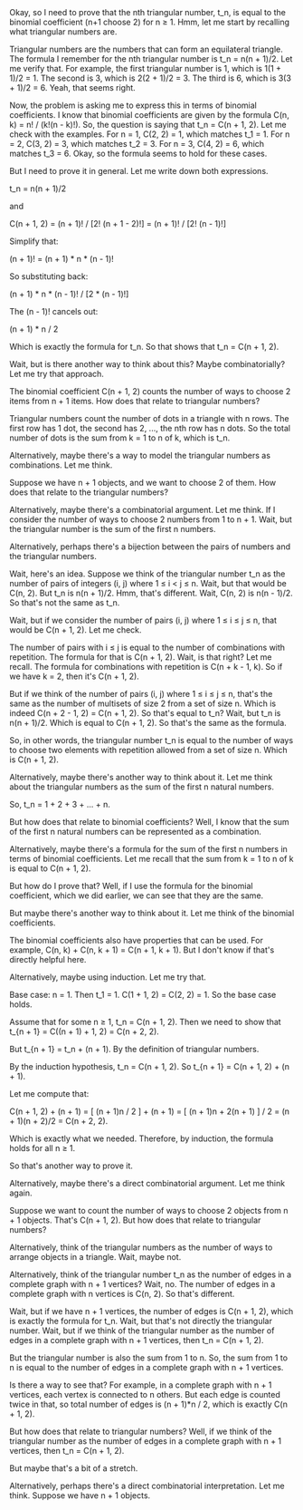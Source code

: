 <think>
Okay, so I need to prove that the nth triangular number, t_n, is equal to the binomial coefficient (n+1 choose 2) for n ≥ 1. Hmm, let me start by recalling what triangular numbers are. 

Triangular numbers are the numbers that can form an equilateral triangle. The formula I remember for the nth triangular number is t_n = n(n + 1)/2. Let me verify that. For example, the first triangular number is 1, which is 1(1 + 1)/2 = 1. The second is 3, which is 2(2 + 1)/2 = 3. The third is 6, which is 3(3 + 1)/2 = 6. Yeah, that seems right. 

Now, the problem is asking me to express this in terms of binomial coefficients. I know that binomial coefficients are given by the formula C(n, k) = n! / (k!(n - k)!). So, the question is saying that t_n = C(n + 1, 2). Let me check with the examples. For n = 1, C(2, 2) = 1, which matches t_1 = 1. For n = 2, C(3, 2) = 3, which matches t_2 = 3. For n = 3, C(4, 2) = 6, which matches t_3 = 6. Okay, so the formula seems to hold for these cases. 

But I need to prove it in general. Let me write down both expressions. 

t_n = n(n + 1)/2

and 

C(n + 1, 2) = (n + 1)! / [2! (n + 1 - 2)!] = (n + 1)! / [2! (n - 1)!]

Simplify that:

(n + 1)! = (n + 1) * n * (n - 1)! 

So substituting back:

(n + 1) * n * (n - 1)! / [2 * (n - 1)!] 

The (n - 1)! cancels out:

(n + 1) * n / 2 

Which is exactly the formula for t_n. So that shows that t_n = C(n + 1, 2). 

Wait, but is there another way to think about this? Maybe combinatorially? Let me try that approach. 

The binomial coefficient C(n + 1, 2) counts the number of ways to choose 2 items from n + 1 items. How does that relate to triangular numbers? 

Triangular numbers count the number of dots in a triangle with n rows. The first row has 1 dot, the second has 2, ..., the nth row has n dots. So the total number of dots is the sum from k = 1 to n of k, which is t_n. 

Alternatively, maybe there's a way to model the triangular numbers as combinations. Let me think. 

Suppose we have n + 1 objects, and we want to choose 2 of them. How does that relate to the triangular numbers? 

Alternatively, maybe there's a combinatorial argument. Let me think. If I consider the number of ways to choose 2 numbers from 1 to n + 1. Wait, but the triangular number is the sum of the first n numbers. 

Alternatively, perhaps there's a bijection between the pairs of numbers and the triangular numbers. 

Wait, here's an idea. Suppose we think of the triangular number t_n as the number of pairs of integers (i, j) where 1 ≤ i < j ≤ n. Wait, but that would be C(n, 2). But t_n is n(n + 1)/2. Hmm, that's different. Wait, C(n, 2) is n(n - 1)/2. So that's not the same as t_n. 

Wait, but if we consider the number of pairs (i, j) where 1 ≤ i ≤ j ≤ n, that would be C(n + 1, 2). Let me check. 

The number of pairs with i ≤ j is equal to the number of combinations with repetition. The formula for that is C(n + 1, 2). Wait, is that right? Let me recall. The formula for combinations with repetition is C(n + k - 1, k). So if we have k = 2, then it's C(n + 1, 2). 

But if we think of the number of pairs (i, j) where 1 ≤ i ≤ j ≤ n, that's the same as the number of multisets of size 2 from a set of size n. Which is indeed C(n + 2 - 1, 2) = C(n + 1, 2). So that's equal to t_n? Wait, but t_n is n(n + 1)/2. Which is equal to C(n + 1, 2). So that's the same as the formula. 

So, in other words, the triangular number t_n is equal to the number of ways to choose two elements with repetition allowed from a set of size n. Which is C(n + 1, 2). 

Alternatively, maybe there's another way to think about it. Let me think about the triangular numbers as the sum of the first n natural numbers. 

So, t_n = 1 + 2 + 3 + ... + n. 

But how does that relate to binomial coefficients? Well, I know that the sum of the first n natural numbers can be represented as a combination. 

Alternatively, maybe there's a formula for the sum of the first n numbers in terms of binomial coefficients. Let me recall that the sum from k = 1 to n of k is equal to C(n + 1, 2). 

But how do I prove that? Well, if I use the formula for the binomial coefficient, which we did earlier, we can see that they are the same. 

But maybe there's another way to think about it. Let me think of the binomial coefficients. 

The binomial coefficients also have properties that can be used. For example, C(n, k) + C(n, k + 1) = C(n + 1, k + 1). But I don't know if that's directly helpful here. 

Alternatively, maybe using induction. Let me try that. 

Base case: n = 1. Then t_1 = 1. C(1 + 1, 2) = C(2, 2) = 1. So the base case holds. 

Assume that for some n ≥ 1, t_n = C(n + 1, 2). Then we need to show that t_{n + 1} = C((n + 1) + 1, 2) = C(n + 2, 2). 

But t_{n + 1} = t_n + (n + 1). By the definition of triangular numbers. 

By the induction hypothesis, t_n = C(n + 1, 2). So t_{n + 1} = C(n + 1, 2) + (n + 1). 

Let me compute that:

C(n + 1, 2) + (n + 1) = [ (n + 1)n / 2 ] + (n + 1) = [ (n + 1)n + 2(n + 1) ] / 2 = (n + 1)(n + 2)/2 = C(n + 2, 2). 

Which is exactly what we needed. Therefore, by induction, the formula holds for all n ≥ 1. 

So that's another way to prove it. 

Alternatively, maybe there's a direct combinatorial argument. Let me think again. 

Suppose we want to count the number of ways to choose 2 objects from n + 1 objects. That's C(n + 1, 2). But how does that relate to triangular numbers? 

Alternatively, think of the triangular numbers as the number of ways to arrange objects in a triangle. Wait, maybe not. 

Alternatively, think of the triangular number t_n as the number of edges in a complete graph with n + 1 vertices? Wait, no. The number of edges in a complete graph with n vertices is C(n, 2). So that's different. 

Wait, but if we have n + 1 vertices, the number of edges is C(n + 1, 2), which is exactly the formula for t_n. Wait, but that's not directly the triangular number. Wait, but if we think of the triangular number as the number of edges in a complete graph with n + 1 vertices, then t_n = C(n + 1, 2). 

But the triangular number is also the sum from 1 to n. So, the sum from 1 to n is equal to the number of edges in a complete graph with n + 1 vertices. 

Is there a way to see that? For example, in a complete graph with n + 1 vertices, each vertex is connected to n others. But each edge is counted twice in that, so total number of edges is (n + 1)*n / 2, which is exactly C(n + 1, 2). 

But how does that relate to triangular numbers? Well, if we think of the triangular number as the number of edges in a complete graph with n + 1 vertices, then t_n = C(n + 1, 2). 

But maybe that's a bit of a stretch. 

Alternatively, perhaps there's a direct combinatorial interpretation. Let me think. Suppose we have n + 1 objects.